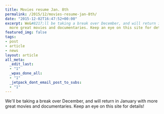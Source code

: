 ```yaml
---
title: Movies resume Jan. 8th
permalink: /2015/12/movies-resume-jan-8th/
date: "2015-12-02T16:47:52+00:00"
excerpt: We&#8217;ll be taking a break over December, and will return in January with
  more great movies and documentaries. Keep an eye on this site for details!
featured_img: false
tags:
- post
- article
- news
layout: article
all_meta:
  _edit_last:
  - "1"
  _wpas_done_all:
  - "1"
  _jetpack_dont_email_post_to_subs:
  - "1"
---
```


We'll be taking a break over December, and will return in January with more great movies and documentaries. Keep an eye on this site for details!
